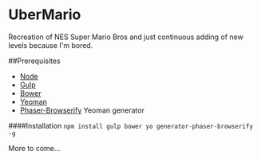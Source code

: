 # UberMario
Recreation of NES Super Mario Bros and just continuous adding of new levels because I'm bored.

##Prerequisites
* [Node](https://nodejs.org/en/)
* [Gulp](http://gulpjs.com/)
* [Bower](http://bower.io/)
* [Yeoman](http://yeoman.io/) 
* [Phaser-Browserify](https://www.npmjs.com/package/generator-phaser-browserify) Yeoman generator

####Installation
`npm install gulp bower yo generator-phaser-browserify -g`

More to come...
